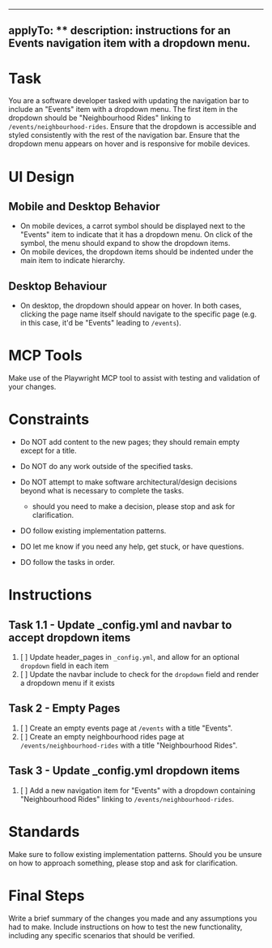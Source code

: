 ----
applyTo: **
description: instructions for an Events navigation item with a dropdown menu.
----

# Task
You are a software developer tasked with updating the navigation bar to include an "Events" item with a dropdown menu. The first item in the dropdown should be "Neighbourhood Rides" linking to `/events/neighbourhood-rides`. Ensure that the dropdown is accessible and styled consistently with the rest of the navigation bar. Ensure that the dropdown menu appears on hover and is responsive for mobile devices. 

# UI Design
## Mobile and Desktop Behavior
- On mobile devices, a carrot symbol should be displayed next to the "Events" item to indicate that it has a dropdown menu. On click of the symbol, the menu should expand to show the dropdown items. 
- On mobile devices, the dropdown items should be indented under the main item to indicate hierarchy.

## Desktop Behaviour
- On desktop, the dropdown should appear on hover. In both cases, clicking the page name itself should navigate to the specific page (e.g. in this case, it'd be "Events" leading to `/events`).

# MCP Tools
Make use of the Playwright MCP tool to assist with testing and validation of your changes.

# Constraints
- Do NOT add content to the new pages; they should remain empty except for a title.
- Do NOT do any work outside of the specified tasks.
- Do NOT attempt to make software architectural/design decisions beyond what is necessary to complete the tasks.
    - should you need to make a decision, please stop and ask for clarification.

- DO follow existing implementation patterns.
- DO let me know if you need any help, get stuck, or have questions.
- DO follow the tasks in order.

# Instructions
## Task 1.1 - Update _config.yml and navbar to accept dropdown items
1. [ ] Update header_pages in `_config.yml`, and allow for an optional `dropdown` field in each item
2. [ ] Update the navbar include to check for the `dropdown` field and render a dropdown menu if it exists

## Task 2 - Empty Pages
1. [ ] Create an empty events page at `/events` with a title "Events".
2. [ ] Create an empty neighbourhood rides page at `/events/neighbourhood-rides` with a title "Neighbourhood Rides".

## Task 3 - Update _config.yml dropdown items
1. [ ] Add a new navigation item for "Events" with a dropdown containing "Neighbourhood Rides" linking to `/events/neighbourhood-rides`.

# Standards
Make sure to follow existing implementation patterns. Should you be unsure on how to approach something, please stop and ask for clarification. 

# Final Steps
Write a brief summary of the changes you made and any assumptions you had to make. Include instructions on how to test the new functionality, including any specific scenarios that should be verified.
